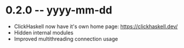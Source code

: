 # 0.2.0 -- yyyy-mm-dd

- ClickHaskell now have it's own home page: https://clickhaskell.dev/
- Hidden internal modules
- Improved multithreading connection usage
